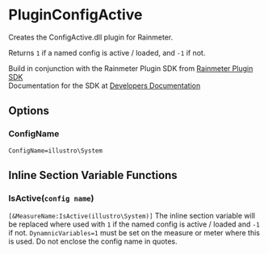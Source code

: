 # PluginConfigActive

Creates the ConfigActive.dll plugin for Rainmeter.

Returns `1` if a named config is active / loaded, and `-1` if not.

Build in conjunction with the Rainmeter Plugin SDK from [Rainmeter Plugin SDK](https://github.com/rainmeter/rainmeter-plugin-sdk)  
Documentation for the SDK at [Developers Documentation](https://docs.rainmeter.net/developers/#CreatePlugin)

## Options

### ConfigName
`ConfigName=illustro\System` 

## Inline Section Variable Functions

### IsActive(`config name`)

`[&MeasureName:IsActive(illustro\System)]`
The inline section variable will be replaced where used with `1` if the named config is active / loaded and `-1` if not.
`DynamnicVariables=1` must be set on the measure or meter where this is used.
Do not enclose the config name in quotes.

